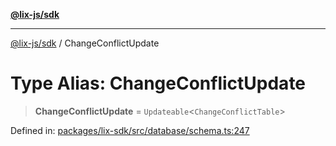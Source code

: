 [**@lix-js/sdk**](../README.md)

***

[@lix-js/sdk](../globals.md) / ChangeConflictUpdate

# Type Alias: ChangeConflictUpdate

> **ChangeConflictUpdate** = `Updateable`\<`ChangeConflictTable`\>

Defined in: [packages/lix-sdk/src/database/schema.ts:247](https://github.com/opral/monorepo/blob/e988989a407211f6aa9551fb06720fedf7059729/packages/lix-sdk/src/database/schema.ts#L247)

